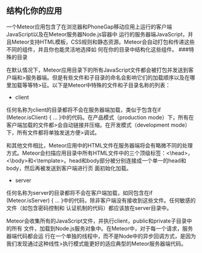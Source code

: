 结构化你的应用
-----------------

一个Meteor应用包含了在浏览器和PhoneGap移动应用上运行的客户端JavaScript以及在Meteor服务器Node.js容器中 运行的服务器端JavaScript，并且Meteor支持HTML模板，CSS规则和静态资源。Meteor会自动打包和传递这些不同的组件，并且你也能灵活地选择如
何在你的目录中结构化这些组件。
###特殊的目录

在默认情况下，Meteor应用目录下的所有JavaScript文件都会被打包并发送到客户端和>服务器端。但是有些文件和子目录的命名会影响它们的加载顺序以及在哪里加载等等特>征。以下是Meteor中特殊的文件和子目录名称的列表：
- client

任何名称为client的目录都将不会在服务器端加载，类似于包含在if (Meteor.isClient) { ... }中的代码。在产品模式（production mode）下，所有在客户端加载的文件都>会自动链接并压缩。在开发模式（development mode）下，所有文件都将单独发送方便>调试。

和其他文件相比，Meteor应用中的HTML文件在服务器端将会有略微不同的处理方式。Meteor会扫描应用目录中所有HTML文件中的三个顶级标签：<\head>，<\body>和<\template>。head和body部分被分别连接成一个单一的head和body，然后再被发送到客户端进行页
面初始化加载。

- server

任何名称为server的目录都将不会在客户端加载，如同包含在if (Meteor.isServer) { ... }中的代码，除非客户端没有接收到这些文件。任何敏感的文件（如包含密码控制和
认证机制的代码）都应该放在server目录中。

Meteor会收集所有的JavaScript文件，并执行client，public和private子目录中的所有
文件，加载到Node.js服务对象中。在Meteor中，对于每一个请求，服务器端代码都会运
行在一个单独的线程中，而不是Node中的异步回调方式，是因为我们发现通过这种线性>执行模式能更好的适应典型的Meteor服务器端代码。

